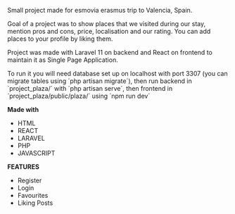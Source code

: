 Small project made for esmovia erasmus trip to Valencia, Spain.

Goal of a project was to show places that we visited during our stay, mention pros and cons, price, localisation and our rating. You can add places to your profile by liking them.

Project was made with Laravel 11 on backend and React on frontend to maintain it as Single Page Application.

To run it you will need database set up on localhost with port 3307 (you can migrate tables using ´php artisan migrate´), then run backend in ´project_plaza/´ with ´php artisan serve´, then frontend in ´project_plaza/public/plaza/´ using ´npm run dev´

**Made with**
* HTML
* REACT
* LARAVEL
* PHP
* JAVASCRIPT

**FEATURES**
* Register
* Login
* Favourites
* Liking Posts











